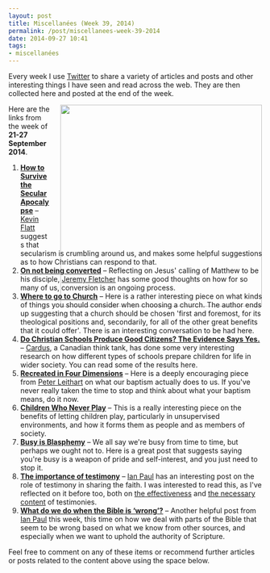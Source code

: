 ```yaml
---
layout: post
title: Miscellanées (Week 39, 2014)
permalink: /post/miscellanees-week-39-2014
date: 2014-09-27 10:41
tags:
- miscellanées
---
```

Every week I use <a href="http://twitter.com/jakebelder">Twitter</a> to share a variety of articles and posts and other interesting things I have seen and read across the web. They are then collected here and posted at the end of the week.

<div style="float: right; margin: 0px 1px 0px 20px; width: 400px; height: 276px;"><img src="https://dl.dropboxusercontent.com/u/3897986/Jake%20Blog%20Images/school_lockers.jpg" width="400"></div>
Here are the links from the week of <strong>21-27 September 2014</strong>.

<ol>
<li><strong><a href="http://bit.ly/1uiyMlA">How to Survive the Secular Apocalypse</a></strong> – <a href="http://twitter.com/knflatt">Kevin Flatt</a> suggests that secularism is crumbling around us, and makes some helpful suggestions as to how Christians can respond to that.</li>

<li><strong><a href="http://bit.ly/1ufMuJq">On not being converted</a></strong> – Reflecting on Jesus' calling of Matthew to be his disciple, <a href="http://twitter.com/RevJFletcher">Jeremy Fletcher</a> has some good thoughts on how for so many of us, conversion is an ongoing process.</li>

<li><strong><a href="http://bit.ly/1mGt4v2">Where to go to Church</a></strong> – Here is a rather interesting piece on what kinds of things you should consider when choosing a church. The author ends up suggesting that a church should be chosen 'first and foremost, for its theological positions and, secondarily, for all of the other great benefits that it could offer'. There is an interesting conversation to be had here.</li>

<li><strong><a href="http://bit.ly/1soNKKu">Do Christian Schools Produce Good Citizens? The Evidence Says Yes.</a></strong> – <a href="http://twitter.com/cardusca">Cardus</a>, a Canadian think tank, has done some very interesting research on how different types of schools prepare children for life in wider society. You can read some of the results here.</li>

<li><strong><a href="http://bit.ly/1um3s93">Recreated in Four Dimensions</a></strong> – Here is a deeply encouraging piece from <a href="http://twitter.com/PLeithart">Peter Leithart</a> on what our baptism actually does to us. If you've never really taken the time to stop and think about what your baptism means, do it now.</li>

<li><strong><a href="http://bit.ly/1rcrbHw">Children Who Never Play</a></strong> – This is a really interesting piece on the benefits of letting children play, particularly in unsupervised environments, and how it forms them as people and as members of society.</li>

<li><strong><a href="http://bit.ly/1rcWu51">Busy is Blasphemy</a></strong> – We all say we're busy from time to time, but perhaps we ought not to. Here is a great post that suggests saying you're busy is a weapon of pride and self-interest, and you just need to stop it.</li>

<li><strong><a href="http://bit.ly/1vn6aJy">The importance of testimony</a></strong> – <a href="http://twitter.com/Psephizo">Ian Paul</a> has an interesting post on the role of testimony in sharing the faith. I was interested to read this, as I've reflected on it before too, both on <a href="http://blog.jakebelder.com/post/on-the-effectiveness-of-sharing-personal-testimonies">the effectiveness</a> and <a href="http://blog.jakebelder.com/post/does-your-testimony-point-to-jesus-or-to-yourself">the necessary content</a> of testimonies.</li>

<li><strong><a href="http://bit.ly/1BgcVO5">What do we do when the Bible is ‘wrong’?</a></strong> – Another helpful post from <a href="http://twitter.com/Psephizo">Ian Paul</a> this week, this time on how we deal with parts of the Bible that seem to be wrong based on what we know from other sources, and especially when we want to uphold the authority of Scripture.</li>
</ol>

Feel free to comment on any of these items or recommend further articles or posts related to the content above using the space below.

